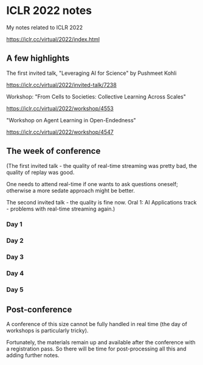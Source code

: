 # ICLR 2022 notes

My notes related to ICLR 2022

https://iclr.cc/virtual/2022/index.html

## A few highlights

The first invited talk, "Leveraging AI for Science" by Pushmeet Kohli

https://iclr.cc/virtual/2022/invited-talk/7238

Workshop: "From Cells to Societies: Collective Learning Across Scales"

https://iclr.cc/virtual/2022/workshop/4553

"Workshop on Agent Learning in Open-Endedness"

https://iclr.cc/virtual/2022/workshop/4547

## The week of conference

(The first invited talk - the quality of real-time streaming was pretty bad, the quality of replay was good.

One needs to attend real-time if one wants to ask questions oneself; otherwise a more sedate approach might be better.

The second invited talk - the quality is fine now. Oral 1: AI Applications track - problems with real-time streaming again.)

### Day 1

### Day 2

### Day 3

### Day 4

### Day 5

## Post-conference

A conference of this size cannot be fully handled in real time (the day of workshops is particularly tricky).

Fortunately, the materials remain up and available after the conference with a registration pass. So there will be time for
post-processing all this and adding further notes.
